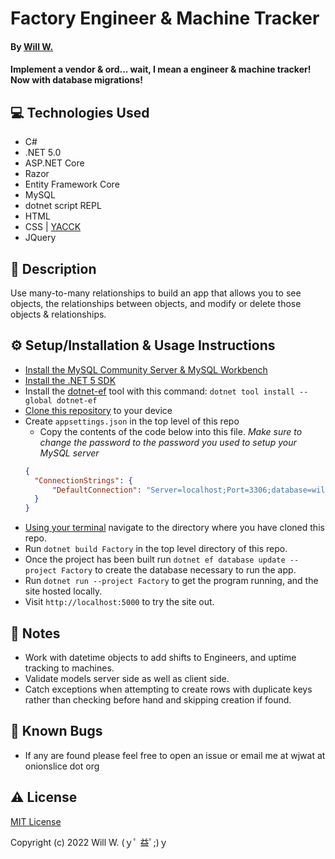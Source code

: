 # Factory Engineer & Machine Tracker

#### By [Will W.](https://wjwat.com/)

#### Implement a vendor & ord... wait, I mean a engineer & machine tracker! Now with database migrations!

## :computer: Technologies Used

* C#
* .NET 5.0
* ASP.NET Core
* Razor
* Entity Framework Core
* MySQL
* dotnet script REPL
* HTML
* CSS | [YACCK](https://github.com/sphars/yacck)
* JQuery

## :memo: Description

Use many-to-many relationships to build an app that allows you to see objects,
the relationships between objects, and modify or delete those objects &
relationships.

## :gear: Setup/Installation & Usage Instructions

- [Install the MySQL Community Server & MySQL Workbench](https://dev.mysql.com/downloads/mysql/)
- [Install the .NET 5 SDK](https://www.learnhowtoprogram.com/c-and-net/getting-started-with-c/installing-c-and-net)
- Install the [dotnet-ef](https://docs.microsoft.com/en-us/ef/core/cli/dotnet) tool with this command: `dotnet tool install --global dotnet-ef`
- [Clone this
  repository](https://docs.github.com/en/repositories/creating-and-managing-repositories/cloning-a-repository)
  to your device
- Create `appsettings.json` in the top level of this repo
  - Copy the contents of the code below into this file. *Make sure to change the password to the password you used to setup your MySQL server*
  ```JSON
  {
    "ConnectionStrings": {
        "DefaultConnection": "Server=localhost;Port=3306;database=will_watkins;uid=root;pwd=<PASSWORD>;"
    }
  }
  ```
- [Using your
  terminal](https://www.freecodecamp.org/news/how-you-can-be-more-productive-right-now-using-bash-29a976fb1ab4/)
  navigate to the directory where you have cloned this repo.
- Run `dotnet build Factory` in the top level directory of this repo.
- Once the project has been built run `dotnet ef database update --project Factory` to create the database necessary to run the app.
- Run `dotnet run --project Factory` to get the program running, and the site hosted locally.
- Visit `http://localhost:5000` to try the site out.

## :page_facing_up: Notes

- Work with datetime objects to add shifts to Engineers, and uptime tracking to
  machines.
- Validate models server side as well as client side.
- Catch exceptions when attempting to create rows with duplicate keys rather than
  checking before hand and skipping creation if found.

## :lady_beetle: Known Bugs

* If any are found please feel free to open an issue or email me at wjwat at
  onionslice dot org

## :warning: License

[MIT License](https://opensource.org/licenses/MIT)

Copyright (c) 2022 Will W. (ｙﾟ 益ﾟ;)ｙ

